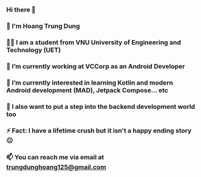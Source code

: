 ### Hi there 👋

<!--
**trungdunghoang125/trungdunghoang125** is a ✨ _special_ ✨ repository because its `README.md` (this file) appears on your GitHub profile.

Here are some ideas to get you started:

- 🔭 I’m currently working on ...
- 🌱 I’m currently learning ...
- 👯 I’m looking to collaborate on ...
- 🤔 I’m looking for help with ...
- 💬 Ask me about ...
- 📫 How to reach me: ...
- 😄 Pronouns: ...
- ⚡ Fun fact: ...
-->
### 🔡  I'm Hoang Trung Dung
### 👨‍🎓  I am a student from VNU University of Engineering and Technology (UET)
### 🔭  I’m currently working at VCCorp as an Android Developer
### 🌱  I’m currently interested in learning Kotlin and modern Android development (MAD), Jetpack Compose... etc
### 🤔  I also want to put a step into the backend development world too
### ⚡  Fact: I have a lifetime crush but it isn't a happy ending story 😐
### 📫  You can reach me via email at trungdunghoang125@gmail.com
<br>
<img src="https://komarev.com/ghpvc/?username=trungdunghoang125&style=flat-square&color=blue" alt=""/>
